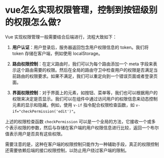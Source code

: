 # vue怎么实现权限管理，控制到按钮级别的权限怎么做?

Vue 实现权限管理一般需要结合后端进行，流程大致如下：

1. **用户认证**：用户登录后，服务器返回包含用户权限信息的 token。我们将 token 存储在客户端，例如使用 localStorage。

2. **路由权限控制**：在定义路由时，我们可以为每个路由添加一个 meta 字段来表示这个路由需要的权限。然后在全局的路由守卫中检查用户的权限是否满足当前路由的权限要求。如果不满足，我们可以重定向到一个错误页面或者登录页面。

3. **界面权限控制**：对于界面上的元素，如按钮、菜单等，我们也可以根据用户的权限来决定是否显示。我们可以在组件中通过访问用户的权限信息来动态控制元素的显示和隐藏。例如，使用 `v-if` 指令配合权限检查函数，如 `v-if="checkPermission('edit')"`。

上述的权限检查函数 `checkPermission` 可以是一个全局的方法，它接收一个或多个表示权限的参数，然后与存储在客户端的用户权限信息进行比较，返回一个布尔值表示用户是否具有这些权限。

需要注意的是，这种在客户端的权限控制只能作为一种辅助手段，真正的权限控制还需要依赖后端的接口权限控制，以防止用户绕过客户端的限制。